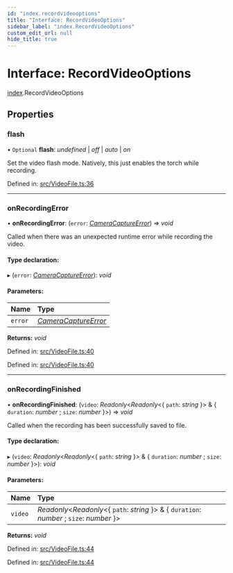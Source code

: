 ```yaml
---
id: "index.recordvideooptions"
title: "Interface: RecordVideoOptions"
sidebar_label: "index.RecordVideoOptions"
custom_edit_url: null
hide_title: true
---
```


# Interface: RecordVideoOptions

[index](../modules/index.md).RecordVideoOptions

## Properties

### flash

• `Optional` **flash**: *undefined* \| *off* \| *auto* \| *on*

Set the video flash mode. Natively, this just enables the torch while recording.

Defined in: [src/VideoFile.ts:36](https://github.com/cuvent/react-native-vision-camera/blob/cebf4df/src/VideoFile.ts#L36)

___

### onRecordingError

• **onRecordingError**: (`error`: [*CameraCaptureError*](../classes/cameraerror.cameracaptureerror.md)) => *void*

Called when there was an unexpected runtime error while recording the video.

#### Type declaration:

▸ (`error`: [*CameraCaptureError*](../classes/cameraerror.cameracaptureerror.md)): *void*

#### Parameters:

Name | Type |
:------ | :------ |
`error` | [*CameraCaptureError*](../classes/cameraerror.cameracaptureerror.md) |

**Returns:** *void*

Defined in: [src/VideoFile.ts:40](https://github.com/cuvent/react-native-vision-camera/blob/cebf4df/src/VideoFile.ts#L40)

Defined in: [src/VideoFile.ts:40](https://github.com/cuvent/react-native-vision-camera/blob/cebf4df/src/VideoFile.ts#L40)

___

### onRecordingFinished

• **onRecordingFinished**: (`video`: *Readonly*<*Readonly*<{ `path`: *string*  }\> & { `duration`: *number* ; `size`: *number*  }\>) => *void*

Called when the recording has been successfully saved to file.

#### Type declaration:

▸ (`video`: *Readonly*<*Readonly*<{ `path`: *string*  }\> & { `duration`: *number* ; `size`: *number*  }\>): *void*

#### Parameters:

Name | Type |
:------ | :------ |
`video` | *Readonly*<*Readonly*<{ `path`: *string*  }\> & { `duration`: *number* ; `size`: *number*  }\> |

**Returns:** *void*

Defined in: [src/VideoFile.ts:44](https://github.com/cuvent/react-native-vision-camera/blob/cebf4df/src/VideoFile.ts#L44)

Defined in: [src/VideoFile.ts:44](https://github.com/cuvent/react-native-vision-camera/blob/cebf4df/src/VideoFile.ts#L44)
